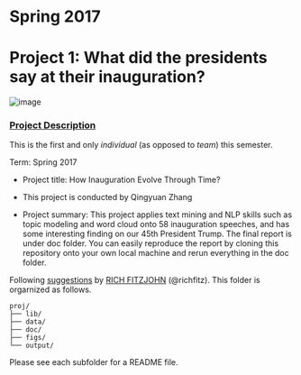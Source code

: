 # Spring 2017
# Project 1: What did the presidents say at their inauguration?

![image](figs/title.jpg)

### [Project Description](doc/)
This is the first and only *individual* (as opposed to *team*) this semester. 

Term: Spring 2017

+ Project title: How Inauguration Evolve Through Time?
+ This project is conducted by Qingyuan Zhang

+ Project summary: This project applies text mining and NLP skills such as 
topic modeling and word cloud onto 58 inauguration speeches, and has some
interesting finding on our 45th President Trump. The final report is under doc folder.
You can easily reproduce the report by cloning this repository onto your own
local machine and rerun everything in the doc folder.

Following [suggestions](http://nicercode.github.io/blog/2013-04-05-projects/) by [RICH FITZJOHN](http://nicercode.github.io/about/#Team) (@richfitz). This folder is orgarnized as follows.

```
proj/
├── lib/
├── data/
├── doc/
├── figs/
└── output/
```

Please see each subfolder for a README file.
